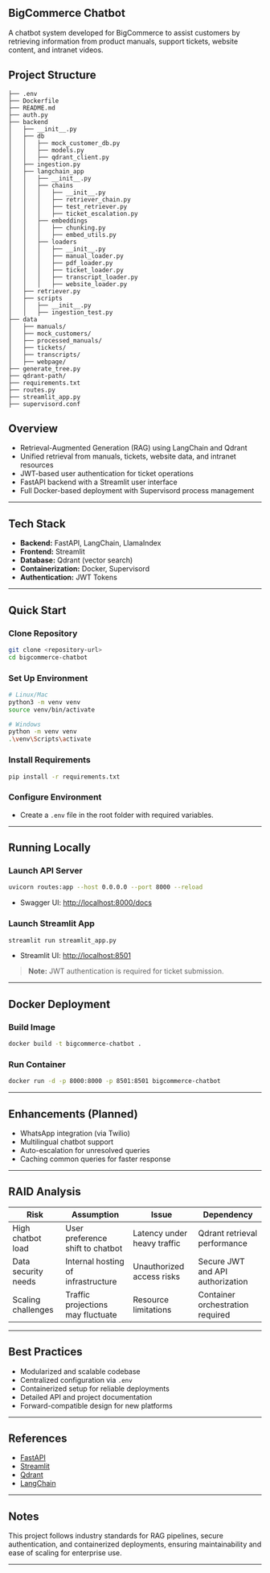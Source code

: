 ## BigCommerce Chatbot
A chatbot system developed for BigCommerce to assist customers by retrieving information from product manuals, support tickets, website content, and intranet videos.

## Project Structure

```plaintext
├── .env
├── Dockerfile
├── README.md
├── auth.py
├── backend
│   ├── __init__.py
│   ├── db
│   │   ├── mock_customer_db.py
│   │   ├── models.py
│   │   ├── qdrant_client.py
│   ├── ingestion.py
│   ├── langchain_app
│   │   ├── __init__.py
│   │   ├── chains
│   │   │   ├── __init__.py
│   │   │   ├── retriever_chain.py
│   │   │   ├── test_retriever.py
│   │   │   ├── ticket_escalation.py
│   │   ├── embeddings
│   │   │   ├── chunking.py
│   │   │   ├── embed_utils.py
│   │   ├── loaders
│   │   │   ├── __init__.py
│   │   │   ├── manual_loader.py
│   │   │   ├── pdf_loader.py
│   │   │   ├── ticket_loader.py
│   │   │   ├── transcript_loader.py
│   │   │   ├── website_loader.py
│   ├── retriever.py
│   ├── scripts
│   │   ├── __init__.py
│   │   ├── ingestion_test.py
├── data
│   ├── manuals/
│   ├── mock_customers/
│   ├── processed_manuals/
│   ├── tickets/
│   ├── transcripts/
│   ├── webpage/
├── generate_tree.py
├── qdrant-path/
├── requirements.txt
├── routes.py
├── streamlit_app.py
├── supervisord.conf
```

## Overview

- Retrieval-Augmented Generation (RAG) using LangChain and Qdrant
- Unified retrieval from manuals, tickets, website data, and intranet resources
- JWT-based user authentication for ticket operations
- FastAPI backend with a Streamlit user interface
- Full Docker-based deployment with Supervisord process management

---

## Tech Stack

- **Backend:** FastAPI, LangChain, LlamaIndex
- **Frontend:** Streamlit
- **Database:** Qdrant (vector search)
- **Containerization:** Docker, Supervisord
- **Authentication:** JWT Tokens

---

## Quick Start

### Clone Repository

```bash
git clone <repository-url>
cd bigcommerce-chatbot
```

### Set Up Environment

```bash
# Linux/Mac
python3 -m venv venv
source venv/bin/activate

# Windows
python -m venv venv
.\venv\Scripts\activate
```

### Install Requirements

```bash
pip install -r requirements.txt
```

### Configure Environment

- Create a `.env` file in the root folder with required variables.

---

## Running Locally

### Launch API Server

```bash
uvicorn routes:app --host 0.0.0.0 --port 8000 --reload
```

- Swagger UI: [http://localhost:8000/docs](http://localhost:8000/docs)

### Launch Streamlit App

```bash
streamlit run streamlit_app.py
```

- Streamlit UI: [http://localhost:8501](http://localhost:8501)

> **Note:** JWT authentication is required for ticket submission.

---

## Docker Deployment

### Build Image

```bash
docker build -t bigcommerce-chatbot .
```

### Run Container

```bash
docker run -d -p 8000:8000 -p 8501:8501 bigcommerce-chatbot
```

---

## Enhancements (Planned)

- WhatsApp integration (via Twilio)
- Multilingual chatbot support
- Auto-escalation for unresolved queries
- Caching common queries for faster response

---

## RAID Analysis

| Risk                   | Assumption                            | Issue                         | Dependency                       |
|-------------------------|---------------------------------------|-------------------------------|----------------------------------|
| High chatbot load       | User preference shift to chatbot      | Latency under heavy traffic    | Qdrant retrieval performance     |
| Data security needs     | Internal hosting of infrastructure    | Unauthorized access risks      | Secure JWT and API authorization |
| Scaling challenges      | Traffic projections may fluctuate     | Resource limitations           | Container orchestration required |

---

## Best Practices

- Modularized and scalable codebase
- Centralized configuration via `.env`
- Containerized setup for reliable deployments
- Detailed API and project documentation
- Forward-compatible design for new platforms

---

## References

- [FastAPI](https://fastapi.tiangolo.com/)
- [Streamlit](https://docs.streamlit.io/)
- [Qdrant](https://qdrant.tech/documentation/)
- [LangChain](https://python.langchain.com/)

---

## Notes

This project follows industry standards for RAG pipelines, secure authentication, and containerized deployments, ensuring maintainability and ease of scaling for enterprise use.

---


